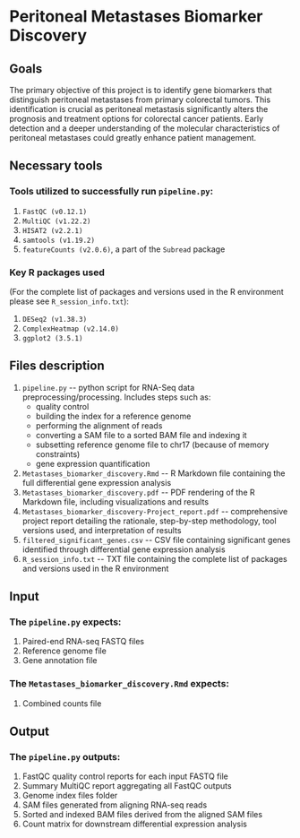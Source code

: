 # Peritoneal Metastases Biomarker Discovery

## Goals
The primary objective of this project is to identify gene biomarkers that distinguish peritoneal metastases from primary colorectal tumors. This identification is crucial as peritoneal metastasis significantly alters the prognosis and treatment options for colorectal cancer patients. Early detection and a deeper understanding of the molecular characteristics of peritoneal metastases could greatly enhance patient management.

## Necessary tools
### Tools utilized to successfully run `pipeline.py`:
1. `FastQC (v0.12.1)`
2. `MultiQC (v1.22.2)`
3. `HISAT2 (v2.2.1)`
4. `samtools (v1.19.2)`
5. `featureCounts (v2.0.6)`, a part of the `Subread` package

### Key R packages used 
(For the complete list of packages and versions used in the R environment please see `R_session_info.txt`):
1. `DESeq2 (v1.38.3)`
2. `ComplexHeatmap (v2.14.0)`
3. `ggplot2 (3.5.1)`

## Files description
1. `pipeline.py` -- python script for RNA-Seq data preprocessing/processing. Includes steps such as:
     * quality control
     * building the index for a reference genome
     * performing the alignment of reads
     * converting a SAM file to a sorted BAM file and indexing it
     * subsetting reference genome file to chr17 (because of memory constraints)
     * gene expression quantification
2. `Metastases_biomarker_discovery.Rmd` -- R Markdown file containing the full differential gene expression analysis
3. `Metastases_biomarker_discovery.pdf` -- PDF rendering of the R Markdown file, including visualizations and results
4. `Metastases_biomarker_discovery-Project_report.pdf` -- comprehensive project report detailing the rationale, step-by-step methodology, tool versions used, and interpretation of results
5. `filtered_significant_genes.csv` -- CSV file containing significant genes identified through differential gene expression analysis
6. `R_session_info.txt` -- TXT file containing the complete list of packages and versions used in the R environment

## Input
### The `pipeline.py` expects:
1. Paired-end RNA-seq FASTQ files
2. Reference genome file
3. Gene annotation file

### The `Metastases_biomarker_discovery.Rmd` expects:
1. Combined counts file

## Output
### The `pipeline.py` outputs:
1. FastQC quality control reports for each input FASTQ file
2. Summary MultiQC report aggregating all FastQC outputs
3. Genome index files folder
4. SAM files generated from aligning RNA-seq reads
5. Sorted and indexed BAM files derived from the aligned SAM files
6. Count matrix for downstream differential expression analysis
